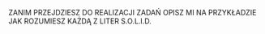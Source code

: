 ZANIM PRZEJDZIESZ DO REALIZACJI ZADAŃ OPISZ MI NA PRZYKŁADZIE JAK ROZUMIESZ KAŻDĄ Z LITER S.O.L.I.D.